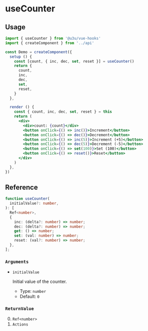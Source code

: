 # useCounter

## Usage

```jsx {6,17}
import { useCounter } from '@u3u/vue-hooks'
import { createComponent } from '../api'

const Demo = createComponent({
  setup () {
    const [count, { inc, dec, set, reset }] = useCounter()
    return {
      count,
      inc,
      dec,
      set,
      reset,
    }
  },

  render () {
    const { count, inc, dec, set, reset } = this
    return (
      <div>
        <div>count: {count}</div>
        <button onClick={() => inc()}>Increment</button>
        <button onClick={() => dec()}>Decrement</button>
        <button onClick={() => inc(5)}>Increment (+5)</button>
        <button onClick={() => dec(5)}>Decrement (-5)</button>
        <button onClick={() => set(100)}>Set (100)</button>
        <button onClick={() => reset()}>Reset</button>
      </div>
    )
  },
})
```

## Reference

```typescript {6-10}
function useCounter(
  initialValue?: number,
): [
  Ref<number>,
  {
    inc: (delta?: number) => number;
    dec: (delta?: number) => number;
    get: () => number;
    set: (val: number) => number;
    reset: (val?: number) => number;
  },
];
```

### `Arguments`

- `initialValue`

  Initial value of the counter.

  - Type: `number`
  - Default: `0`

### `ReturnValue`

0. `Ref<number>`
1. `Actions`
